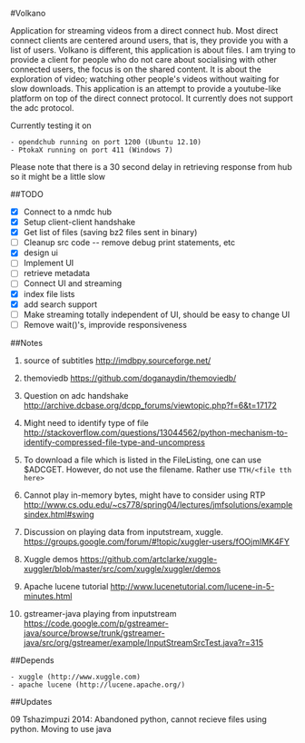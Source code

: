 #Volkano

Application for streaming videos from a direct connect hub. Most direct connect clients are centered around users, that is, they provide you with a list of users. Volkano is different, this application is about files. I am trying to provide a client for people who do not care about socialising with other connected users, the focus is on the shared content. It is about the exploration of video; watching other people's videos
without waiting for slow downloads. This application is an attempt to provide a youtube-like platform on top
of the direct connect protocol. It currently does not support the adc protocol.

Currently testing it on

    - opendchub running on port 1200 (Ubuntu 12.10)
    - PtokaX running on port 411 (Windows 7)
    
Please note that there is a 30 second delay in retrieving response from hub so it might be a little slow

##TODO

- [x] Connect to a nmdc hub
- [x] Setup client-client handshake
- [x] Get list of files (saving bz2 files sent in binary)
- [ ] Cleanup src code -- remove debug print statements, etc
- [x] design ui
- [ ] Implement UI
- [ ] retrieve metadata
- [ ] Connect UI and streaming
- [x] index file lists
- [x] add search support
- [ ] Make streaming totally independent of UI, should be easy to change UI
- [ ] Remove wait()'s, improvide responsiveness

##Notes

1. source of subtitles http://imdbpy.sourceforge.net/

2. themoviedb https://github.com/doganaydin/themoviedb/

3. Question on adc handshake http://archive.dcbase.org/dcpp_forums/viewtopic.php?f=6&t=17172

4. Might need to identify type of file http://stackoverflow.com/questions/13044562/python-mechanism-to-identify-compressed-file-type-and-uncompress

5. To download a file which is listed in the FileListing, one can use $ADCGET. However, do not use the filename. Rather use `TTH/<file tth here>`

6. Cannot play in-memory bytes, might have to consider using RTP http://www.cs.odu.edu/~cs778/spring04/lectures/jmfsolutions/examplesindex.html#swing

7. Discussion on playing data from inputstream, xuggle. https://groups.google.com/forum/#!topic/xuggler-users/fOOjmIMK4FY

8. Xuggle demos https://github.com/artclarke/xuggle-xuggler/blob/master/src/com/xuggle/xuggler/demos

9. Apache lucene  tutorial http://www.lucenetutorial.com/lucene-in-5-minutes.html

10. gstreamer-java playing from inputstream https://code.google.com/p/gstreamer-java/source/browse/trunk/gstreamer-java/src/org/gstreamer/example/InputStreamSrcTest.java?r=315

##Depends

	- xuggle (http://www.xuggle.com)
	- apache lucene (http://lucene.apache.org/)

##Updates

09 Tshazimpuzi 2014: Abandoned python, cannot recieve files using python. Moving to use java
